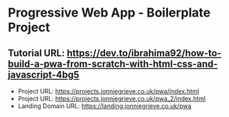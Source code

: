 # Progressive Web App - Boilerplate Project

## Tutorial URL:  https://dev.to/ibrahima92/how-to-build-a-pwa-from-scratch-with-html-css-and-javascript-4bg5

+ Project URL: https://projects.jonniegrieve.co.uk/pwa/index.html
+ Project URL: https://projects.jonniegrieve.co.uk/pwa_2/index.html
+ Landing Domain URL:  https://landing.jonniegrieve.co.uk/pwa